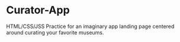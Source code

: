 # Curator-App
 HTML/CSS/JSS Practice for an imaginary app landing page centered around curating your favorite museums.
